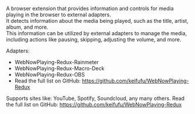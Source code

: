 A browser extension that provides information and controls for media playing in the browser to external adapters.  
It detects information about the media being played, such as the title, artist, album, and more.  
This information can be utilized by external adapters to manage the media, including actions like pausing, skipping, adjusting the volume, and more.

Adapters:
- WebNowPlaying-Redux-Rainmeter
- WebNowPlaying-Redux-Macro-Deck
- WebNowPlaying-Redux-OBS
- Read the full list on GitHub: https://github.com/keifufu/WebNowPlaying-Redux

Supports sites like: YouTube, Spotify, Soundcloud, any many others.
Read the full list on GitHub: https://github.com/keifufu/WebNowPlaying-Redux